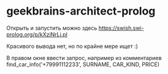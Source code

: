# geekbrains-architect-prolog

Открыть и запустить можно здесь https://swish.swi-prolog.org/p/kXziNrLj.pl

Красивого вывода нет, но по крайне мере ищет :)

В правом окне ввести запрос, например из комментариев
find_car_info('+79991112233', SURNAME, CAR_KIND, PRICE)

